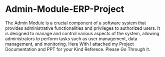 # Admin-Module-ERP-Project
The Admin Module is a crucial component of a software system that provides administrative functionalities and privileges to authorized users. It is designed to manage and control various aspects of the system, allowing administrators to perform tasks such as user management,  data management, and monitoring.
Here With I attached my Project Documentation and PPT for your Kind Referece. Please Go Through it.
